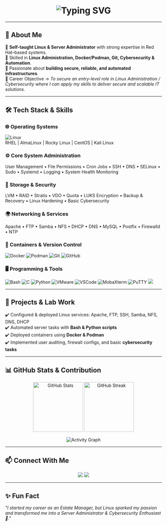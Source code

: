 <!-- README.md for Portfolio Website -->

<h1 align="center">
  <img src="https://readme-typing-svg.herokuapp.com?font=Fira+Code&weight=600&size=28&pause=1000&color=1A73E8&center=true&vCenter=true&width=700&lines=👋+Hi%2C+I'm+Jyotiswaroop+Tripathi;%20Linux+%26+Server+Administrator;%20Cybersecurity+Enthusiast;%20Automation+with+Python+%26+C;%20Always+Learning+%26+Building" alt="Typing SVG" />
</h1>

---

## 🚀 About Me  
🔹 **Self-taught Linux & Server Administrator** with strong expertise in Red Hat–based systems.  
🔹 Skilled in **Linux Administration, Docker/Podman, Git, Cybersecurity & Automation**.  
🔹 Passionate about **building secure, reliable, and automated infrastructures**.  
🔹 Career Objective → *To secure an entry-level role in Linux Administration / Cybersecurity where I can apply my skills to deliver secure and scalable IT solutions.*  

---

## 🛠️ Tech Stack & Skills  

### 🌐 Operating Systems  
![Linux](https://img.shields.io/badge/Linux-FCC624?style=for-the-badge&logo=linux&logoColor=black)  
RHEL | AlmaLinux | Rocky Linux | CentOS | Kali Linux  

### ⚙️ Core System Administration  
User Management • File Permissions • Cron Jobs • SSH • DNS • SELinux • Sudo • Systemd • Logging • System Health Monitoring  

### 💾 Storage & Security  
LVM • RAID • Stratis • VDO • Quota • LUKS Encryption • Backup & Recovery • Linux Hardening • Basic Cybersecurity  

### 🌍 Networking & Services  
Apache • FTP • Samba • NFS • DHCP • DNS • MySQL • Postfix • Firewalld • NTP  

### 🐳 Containers & Version Control  
![Docker](https://img.shields.io/badge/Docker-2496ED?style=for-the-badge&logo=docker&logoColor=white) 
![Podman](https://img.shields.io/badge/Podman-892CA0?style=for-the-badge&logo=podman&logoColor=white) 
![Git](https://img.shields.io/badge/Git-F05032?style=for-the-badge&logo=git&logoColor=white) 
![GitHub](https://img.shields.io/badge/GitHub-181717?style=for-the-badge&logo=github&logoColor=white)  

### 🖥️ Programming & Tools  
![Bash](https://img.shields.io/badge/Bash_Scripting-4EAA25?style=for-the-badge&logo=gnubash&logoColor=white) 
![C](https://img.shields.io/badge/C-00599C?style=for-the-badge&logo=c&logoColor=white) 
![Python](https://img.shields.io/badge/Python-3776AB?style=for-the-badge&logo=python&logoColor=white) 
![VMware](https://img.shields.io/badge/VMware-607078?style=for-the-badge&logo=vmware&logoColor=white) 
![VSCode](https://img.shields.io/badge/VS%20Code-007ACC?style=for-the-badge&logo=visualstudiocode&logoColor=white) 
![MobaXterm](https://img.shields.io/badge/MobaXterm-2C2D72?style=for-the-badge&logo=windows-terminal&logoColor=white) 
![PuTTY](https://img.shields.io/badge/PuTTY-35495E?style=for-the-badge&logo=gnometerminal&logoColor=white)
<img src="https://img.shields.io/badge/Ansible-EE0000?style=for-the-badge&logo=ansible&logoColor=white" />

---

## 📌 Projects & Lab Work  
✔️ Configured & deployed Linux services: Apache, FTP, SSH, Samba, NFS, DNS, DHCP  
✔️ Automated server tasks with **Bash & Python scripts**  
✔️ Deployed containers using **Docker & Podman**  
✔️ Implemented user auditing, firewall configs, and basic **cybersecurity tasks**  

---

## 📊 GitHub Stats & Contribution  

<p align="center">
  <img src="https://github-readme-stats.vercel.app/api?username=jyotiswaroop20&show_icons=true&theme=radical" alt="GitHub Stats" height="160px"/>
  <img src="https://readme-streak-stats.herokuapp.com/?user=jyotiswaroop20&theme=radical" alt="GitHub Streak" height="160px"/>
</p>

<p align="center">
  <img src="https://github-readme-activity-graph.vercel.app/graph?username=jyotiswaroop20&theme=redical&hide_border=true" alt="Activity Graph"/>
</p>

---

## 📫 Connect With Me  

<p align="center">
  <a href="mailto:Jyotiswaroop.niit1@gmail.com"><img src="https://img.shields.io/badge/Email-D14836?style=for-the-badge&logo=gmail&logoColor=white"/></a>
  <a href="https://www.linkedin.com/in/jyoti-swaroop-mani-tripathi-741980379/"><img src="https://img.shields.io/badge/LinkedIn-0077b5?style=for-the-badge&logo=linkedin&logoColor=white"/></a>
</p>

---

## ✨ Fun Fact  
*"I started my career as an Estate Manager, but Linux sparked my passion and transformed me into a Server Administrator & Cybersecurity Enthusiast 🚀."* 
